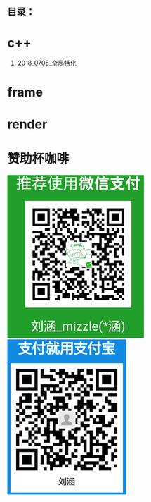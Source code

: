 
## 目录：

c++
=
1. [2018_0705_全局特化](./2018_0705_全局特化/2018_0705_全局特化.md)

frame
=

render
=

赞助杯咖啡
=
![微信](./weixin.png)  ![支付宝](./zhifubao.png)